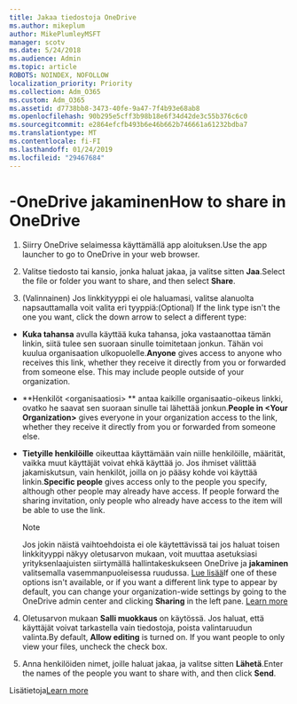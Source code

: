 ```yaml
---
title: Jakaa tiedostoja OneDrive
ms.author: mikeplum
author: MikePlumleyMSFT
manager: scotv
ms.date: 5/24/2018
ms.audience: Admin
ms.topic: article
ROBOTS: NOINDEX, NOFOLLOW
localization_priority: Priority
ms.collection: Adm_O365
ms.custom: Adm_O365
ms.assetid: d7738bb8-3473-40fe-9a47-7f4b93e68ab8
ms.openlocfilehash: 90b295e5cff3b98b18e6f34d42de3c55b376c6c0
ms.sourcegitcommit: e2864efcfb493b6e46b662b746661a61232bdba7
ms.translationtype: MT
ms.contentlocale: fi-FI
ms.lasthandoff: 01/24/2019
ms.locfileid: "29467684"
---
```

# <a name="how-to-share-in-onedrive"></a><span data-ttu-id="0771b-102">-OneDrive jakaminen</span><span class="sxs-lookup"><span data-stu-id="0771b-102">How to share in OneDrive</span></span>

1. <span data-ttu-id="0771b-103">Siirry OneDrive selaimessa käyttämällä app aloituksen.</span><span class="sxs-lookup"><span data-stu-id="0771b-103">Use the app launcher to go to OneDrive in your web browser.</span></span> 
    
2. <span data-ttu-id="0771b-104">Valitse tiedosto tai kansio, jonka haluat jakaa, ja valitse sitten **Jaa**.</span><span class="sxs-lookup"><span data-stu-id="0771b-104">Select the file or folder you want to share, and then select **Share**.</span></span>
    
3. <span data-ttu-id="0771b-105">(Valinnainen) Jos linkkityyppi ei ole haluamasi, valitse alanuolta napsauttamalla voit valita eri tyyppiä:</span><span class="sxs-lookup"><span data-stu-id="0771b-105">(Optional) If the link type isn't the one you want, click the down arrow to select a different type:</span></span>
    
  - <span data-ttu-id="0771b-p101">**Kuka tahansa** avulla käyttää kuka tahansa, joka vastaanottaa tämän linkin, siitä tulee sen suoraan sinulle toimitetaan jonkun. Tähän voi kuulua organisaation ulkopuolelle.</span><span class="sxs-lookup"><span data-stu-id="0771b-p101">**Anyone** gives access to anyone who receives this link, whether they receive it directly from you or forwarded from someone else. This may include people outside of your organization.</span></span> 
    
  - <span data-ttu-id="0771b-108">\*\*Henkilöt \<organisaatiosi\> \*\* antaa kaikille organisaatio-oikeus linkki, ovatko he saavat sen suoraan sinulle tai lähettää jonkun.</span><span class="sxs-lookup"><span data-stu-id="0771b-108">**People in \<Your Organization\>** gives everyone in your organization access to the link, whether they receive it directly from you or forwarded from someone else.</span></span> 
    
  - <span data-ttu-id="0771b-p102">**Tietyille henkilöille** oikeuttaa käyttämään vain niille henkilöille, määrität, vaikka muut käyttäjät voivat ehkä käyttää jo. Jos ihmiset välittää jakamiskutsun, vain henkilöt, joilla on jo pääsy kohde voi käyttää linkin.</span><span class="sxs-lookup"><span data-stu-id="0771b-p102">**Specific people** gives access only to the people you specify, although other people may already have access. If people forward the sharing invitation, only people who already have access to the item will be able to use the link.</span></span> 
    
    > [!NOTE]
    > <span data-ttu-id="0771b-p103">Jos jokin näistä vaihtoehdoista ei ole käytettävissä tai jos haluat toisen linkkityyppi näkyy oletusarvon mukaan, voit muuttaa asetuksiasi yrityksenlaajuisten siirtymällä hallintakeskukseen OneDrive ja **jakaminen** valitsemalla vasemmanpuoleisessa ruudussa. [Lue lisää](https://go.microsoft.com/fwlink/?linkid=871961)</span><span class="sxs-lookup"><span data-stu-id="0771b-p103">If one of these options isn't available, or if you want a different link type to appear by default, you can change your organization-wide settings by going to the OneDrive admin center and clicking **Sharing** in the left pane. [Learn more](https://go.microsoft.com/fwlink/?linkid=871961)</span></span>
  
4. <span data-ttu-id="0771b-p104">Oletusarvon mukaan **Salli muokkaus** on käytössä. Jos haluat, että käyttäjät voivat tarkastella vain tiedostoja, poista valintaruudun valinta.</span><span class="sxs-lookup"><span data-stu-id="0771b-p104">By default, **Allow editing** is turned on. If you want people to only view your files, uncheck the check box.</span></span> 
    
5. <span data-ttu-id="0771b-115">Anna henkilöiden nimet, joille haluat jakaa, ja valitse sitten **Lähetä**.</span><span class="sxs-lookup"><span data-stu-id="0771b-115">Enter the names of the people you want to share with, and then click **Send**.</span></span>
    
<span data-ttu-id="0771b-116">Lisätietoja</span><span class="sxs-lookup"><span data-stu-id="0771b-116">[Learn more](https://go.microsoft.com/fwlink/?linkid=871861)</span></span>
  

